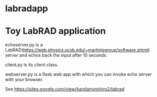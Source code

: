 # labradapp
Toy LabRAD application
====

echoserver.py is a LabRAD(https://web.physics.ucsb.edu/~martinisgroup/software.shtml) server and echos back the input after 10 seconds.

client.py is its client class.

webserver.py is a flask web app with which you can invoke echo server with your browser.

See https://sites.google.com/view/kandamotohiro2/labrad
